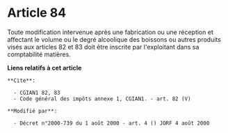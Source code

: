 # Article 84

Toute modification intervenue après une fabrication ou une réception et affectant le volume ou le degré alcoolique des
boissons ou autres produits visés aux articles 82 et 83 doit être inscrite par l'exploitant dans sa comptabilité matières.

**Liens relatifs à cet article**

	**Cite**:

	  - CGIAN1 82, 83
	  - Code général des impôts annexe 1, CGIAN1. - art. 82 (V)

	**Modifié par**:

	  - Décret n°2000-739 du 1 août 2000 - art. 4 () JORF 4 août 2000
